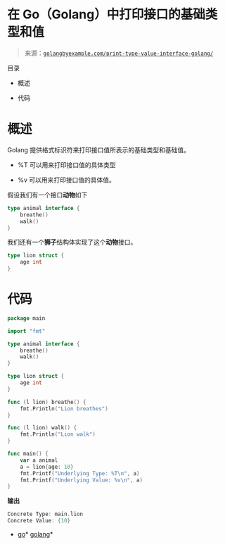 <!--yml

分类：未分类

日期：2024-10-13 06:22:41

-->

# 在 Go（Golang）中打印接口的基础类型和值

> 来源：[`golangbyexample.com/print-type-value-interface-golang/`](https://golangbyexample.com/print-type-value-interface-golang/)

目录

+   概述

+   代码

# **概述**

Golang 提供格式标识符来打印接口值所表示的基础类型和基础值。

+   %T 可以用来打印接口值的具体类型

+   %v 可以用来打印接口值的具体值。

假设我们有一个接口**动物**如下

```go
type animal interface {
    breathe()
    walk()
}
```

我们还有一个**狮子**结构体实现了这个**动物**接口。

```go
type lion struct {
    age int
}
```

# **代码**

```go
package main

import "fmt"

type animal interface {
    breathe()
    walk()
}

type lion struct {
    age int
}

func (l lion) breathe() {
    fmt.Println("Lion breathes")
}

func (l lion) walk() {
    fmt.Println("Lion walk")
}

func main() {
    var a animal
    a = lion{age: 10}
    fmt.Printf("Underlying Type: %T\n", a)
    fmt.Printf("Underlying Value: %v\n", a)
}
```

**输出**

```go
Concrete Type: main.lion
Concrete Value: {10}
```

+   [go](https://golangbyexample.com/tag/go/)*   [golang](https://golangbyexample.com/tag/golang/)*
